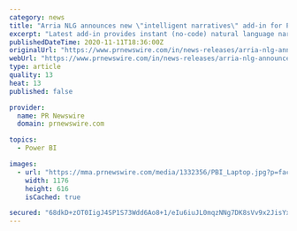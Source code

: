 ```yaml
---
category: news
title: "Arria NLG announces new \"intelligent narratives\" add-in for Power BI dashboards - now available on Microsoft AppSource"
excerpt: "Latest add-in provides instant (no-code) natural language narratives to quickly identify, understand, communicate and action key insights based on all of the dashboard's visuals and underlying data."
publishedDateTime: 2020-11-11T18:36:00Z
originalUrl: "https://www.prnewswire.com/in/news-releases/arria-nlg-announces-new-intelligent-narratives-add-in-for-power-bi-dashboards-now-available-on-microsoft-appsource-836038278.html"
webUrl: "https://www.prnewswire.com/in/news-releases/arria-nlg-announces-new-intelligent-narratives-add-in-for-power-bi-dashboards-now-available-on-microsoft-appsource-836038278.html"
type: article
quality: 13
heat: 13
published: false

provider:
  name: PR Newswire
  domain: prnewswire.com

topics:
  - Power BI

images:
  - url: "https://mma.prnewswire.com/media/1332356/PBI_Laptop.jpg?p=facebook"
    width: 1176
    height: 616
    isCached: true

secured: "68dkD+zOT0IigJ4SP1S73Wdd6Ao8+1/eIu6iuJL0mqzNNg7DK8sVv9x2JisYxDaYva9xc5iQAYusdLauUMKtzTR6mwDI4cDdcLYsQq/u6H8q9fVcpq3TpYtbyxfB6QwY85x/tN5QaVwmrJNyvKtntMhavWFZq2aEkkrZQaHZHk72sLgC9zUIB59sOnPKU+E62r2zQK9rXpv01fAboCjcZA5HVJJFbGp4TekFfGvOweGjx2EVxIjk2O9gsJhfhpEdR++nxNVVEKyxOU1HNjDB4Z5EsdFCOmTrtw9JrX8SqqVNcKJBW/2XWJrsMB1bTHCWOx6hbK7I9dsG6CTSjEsnENTb366Pvl6cnryIcwnWfjY=;I1cWcOd5FYJzvLlaAfB8gw=="
---
```



